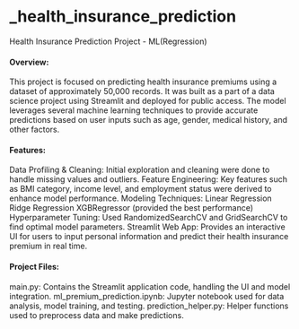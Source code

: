 # _health_insurance_prediction
Health Insurance Prediction Project - ML(Regression)

#### Overview:
This project is focused on predicting health insurance premiums using a dataset of approximately 50,000 records. It was built as a part of a data science project using Streamlit and deployed for public access. The model leverages several machine learning techniques to provide accurate predictions based on user inputs such as age, gender, medical history, and other factors.

#### Features:
Data Profiling & Cleaning: Initial exploration and cleaning were done to handle missing values and outliers.
Feature Engineering: Key features such as BMI category, income level, and employment status were derived to enhance model performance.
Modeling Techniques:
Linear Regression
Ridge Regression
XGBRegressor (provided the best performance)
Hyperparameter Tuning: Used RandomizedSearchCV and GridSearchCV to find optimal model parameters.
Streamlit Web App: Provides an interactive UI for users to input personal information and predict their health insurance premium in real time.

#### Project Files:
main.py: Contains the Streamlit application code, handling the UI and model integration.
ml_premium_prediction.ipynb: Jupyter notebook used for data analysis, model training, and testing.
prediction_helper.py: Helper functions used to preprocess data and make predictions.
